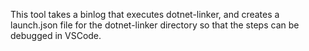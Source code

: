 This tool takes a binlog that executes dotnet-linker, and creates a
launch.json file for the dotnet-linker directory so that the steps can be
debugged in VSCode.
